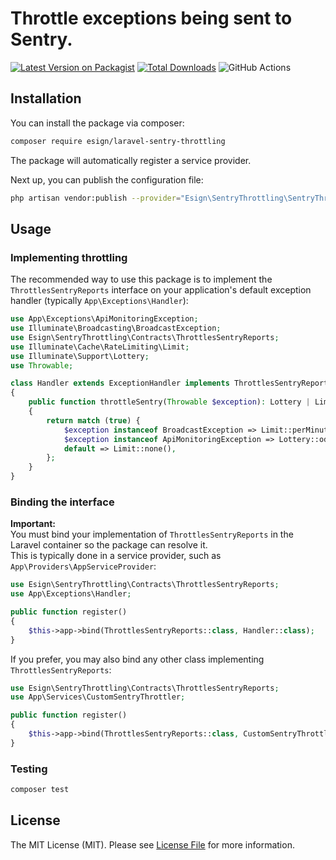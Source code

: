 # Throttle exceptions being sent to Sentry.

[![Latest Version on Packagist](https://img.shields.io/packagist/v/esign/laravel-sentry-throttling.svg?style=flat-square)](https://packagist.org/packages/esign/laravel-sentry-throttling)
[![Total Downloads](https://img.shields.io/packagist/dt/esign/laravel-sentry-throttling.svg?style=flat-square)](https://packagist.org/packages/esign/laravel-sentry-throttling)
![GitHub Actions](https://github.com/esign/laravel-sentry-throttling/actions/workflows/main.yml/badge.svg)

## Installation

You can install the package via composer:

```bash
composer require esign/laravel-sentry-throttling
```

The package will automatically register a service provider.

Next up, you can publish the configuration file:
```bash
php artisan vendor:publish --provider="Esign\SentryThrottling\SentryThrottlingServiceProvider" --tag="config"
```

## Usage

### Implementing throttling

The recommended way to use this package is to implement the `ThrottlesSentryReports` interface on your application's default exception handler (typically `App\Exceptions\Handler`):

```php
use App\Exceptions\ApiMonitoringException;
use Illuminate\Broadcasting\BroadcastException;
use Esign\SentryThrottling\Contracts\ThrottlesSentryReports;
use Illuminate\Cache\RateLimiting\Limit;
use Illuminate\Support\Lottery;
use Throwable;

class Handler extends ExceptionHandler implements ThrottlesSentryReports
{
    public function throttleSentry(Throwable $exception): Lottery | Limit | null
    {
        return match (true) {
            $exception instanceof BroadcastException => Limit::perMinute(300),
            $exception instanceof ApiMonitoringException => Lottery::odds(1, 1000),
            default => Limit::none(),
        };
    }
}
```

### Binding the interface

**Important:**  
You must bind your implementation of `ThrottlesSentryReports` in the Laravel container so the package can resolve it.  
This is typically done in a service provider, such as `App\Providers\AppServiceProvider`:

```php
use Esign\SentryThrottling\Contracts\ThrottlesSentryReports;
use App\Exceptions\Handler;

public function register()
{
    $this->app->bind(ThrottlesSentryReports::class, Handler::class);
}
```

If you prefer, you may also bind any other class implementing `ThrottlesSentryReports`:

```php
use Esign\SentryThrottling\Contracts\ThrottlesSentryReports;
use App\Services\CustomSentryThrottler;

public function register()
{
    $this->app->bind(ThrottlesSentryReports::class, CustomSentryThrottler::class);
}
```

### Testing

```bash
composer test
```

## License

The MIT License (MIT). Please see [License File](LICENSE.md) for more information.
